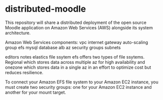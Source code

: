 # distributed-moodle
This repository will share a distributed deployment of the open source Moodle application on Amazon Web Services (AWS) alongside its system architecture.

Amazon Web Services components:
vpc
internet gateway
auto-scaling group
efs
mysql database
alb
az
security groups
subnets

editors notes
elastics file ssytem
efs offers two types of file ssytems. Regional which stores data across multiple az for high availability and onezone which stores data in a single az in an effort to optimize cost but reduces resilience.

To connect your Amazon EFS file system to your Amazon EC2 instance, you must create two security groups: one for your Amazon EC2 instance and another for your mount target.




